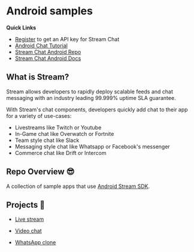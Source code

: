 # Android samples

**Quick Links**

- [Register](https://getstream.io/chat/trial/) to get an API key for Stream Chat
- [Android Chat Tutorial](https://getstream.io/tutorials/android-chat/)
- [Stream Chat Android Repo](https://github.com/GetStream/stream-chat-android)
- [Stream Chat Android Docs](http://getstream.io/chat/docs?language=kotlin)

## What is Stream?

Stream allows developers to rapidly deploy scalable feeds and chat messaging with an industry leading 99.999% uptime SLA guarantee.

With Stream's chat components, developers quickly add chat to their app for a variety of use-cases:

- Livestreams like Twitch or Youtube
- In-Game chat like Overwatch or Fortnite
- Team style chat like Slack
- Messaging style chat like Whatsapp or Facebook's messenger
- Commerce chat like Drift or Intercom

## Repo Overview 😎

A collection of sample apps that use [Android Stream SDK](https://github.com/GetStream/stream-chat-android).

## **Projects 🚀**

- [Live stream](https://github.com/GetStream/android-samples/tree/main/livestream-sample)

- [Video chat](https://github.com/GetStream/android-samples/tree/main/video-chat-sample)

- [WhatsApp clone](https://github.com/GetStream/android-samples/tree/main/whatsapp-clone-sample)
